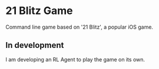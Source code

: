 # 21 Blitz Game

Command line game based on '21 Blitz', a popular iOS game.

## In development

I am developing an RL Agent to play the game on its own.
